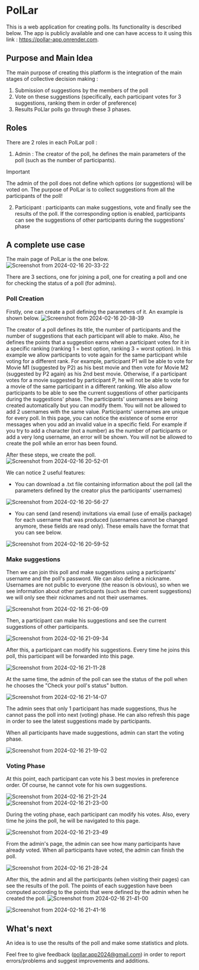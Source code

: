 # PolLar
This is a web application for creating polls. Its functionality is described below. The app is publicly available and one can have access to it using this link : https://pollar-app.onrender.com.

## Purpose and Main Idea 
The main purpose of creating this platform is the integration of the main stages of collective decision making : 
  1. Submission of suggestions by the members of the poll
  2. Vote on these suggestions (specifically, each participant votes for 3 suggestions, ranking them in order of preference)
  3. Results 
PoLlar polls go through these 3 phases.

## Roles
There are 2 roles in each PolLar poll :
  1. Admin : The creator of the poll, he defines the main parameters of the poll (such as the number of participants).
  >[!IMPORTANT]
  > The admin of the poll does not define which options (or suggestions) will be voted on. The purpose of PolLar is to collect suggestions from all the participants of the poll!
  2. Participant : participants can make suggestions, vote and finally see the results of the poll. If the corresponding option is enabled, participants can see the suggestions of other participants during the suggestions' phase

## A complete use case
The main page of PolLar is the one below.
![Screenshot from 2024-02-16 20-33-22](https://github.com/DimitrisDavidGerokonstantis/-PolarDeploy/assets/106912404/52c2bead-1d6c-44ee-bf22-1a211fda8d15)

There are 3 sections, one for joining a poll, one for creating a poll and one for checking the status of a poll (for admins). 

### Poll Creation
Firstly, one can create a poll defining the parameters of it. An example is shown below.
![Screenshot from 2024-02-16 20-38-39](https://github.com/DimitrisDavidGerokonstantis/-PolarDeploy/assets/106912404/6b6a1439-1540-4868-a2a8-369e24182049)

The creator of a poll defines its title, the number of participants and the number of suggestions that each participant will able to make. Also, he defines the points that a suggestion earns when a participant votes for it in a specific ranking (ranking 1 = best option, ranking 3 = worst option). In this example we allow participants to vote again for the same participant while voting for a different rank. For example, participant P1 will be able to vote for Movie M1 (suggested by P2) as his best movie and then vote for Movie M2 (suggested by P2 again) as his 2nd best movie. Otherwise, if a participant votes for a movie suggested by participant P, he will not be able to vote for a movie of the same participant in a different ranking. We also allow participants to be able to see the current suggestions of other participants during the suggestions' phase. The participants' usernames are being created automatically but you can modify them. You will not be allowed to add 2 usernames with the same value. Participants' usernames are unique for every poll. In this page, you can notice the existence of some error messages when you add an invalid value in a specific field. For example if you try to add a character (not a number) as the number of participants or add a very long username, an error will be shown. You will not be allowed to create the poll while an error has been found. 

After these steps, we create the poll. 
![Screenshot from 2024-02-16 20-52-01](https://github.com/DimitrisDavidGerokonstantis/PolLar/assets/106912404/5c3711d6-e872-4749-adb5-d833c19c69d6)

We can notice 2 useful features:
  * You can download a .txt file containing information about the poll (all the parameters defined by the creator plus the participants' usernames)
    
![Screenshot from 2024-02-16 20-56-27](https://github.com/DimitrisDavidGerokonstantis/PolLar/assets/106912404/fc4dd285-06a6-4202-960b-74f55d83b4bc)
  * You can send (and resend) invitations via email (use of emailjs package) for each username that was produced (usernames cannot be changed anymore, these fields are read only). These emails have the format that you can see below.
    
![Screenshot from 2024-02-16 20-59-52](https://github.com/DimitrisDavidGerokonstantis/PolLar/assets/106912404/083272ab-7e2b-4c39-8798-19c94f614425)

### Make suggestions
Then we can join this poll and make suggestions using a participants' username and the poll's password. We can also define a nickname. Usernames are not public to everyone (the reason is obvious), so when we see information about other participants (such as their current suggestions) we will only see their nicknames and not their usernames. 

![Screenshot from 2024-02-16 21-06-09](https://github.com/DimitrisDavidGerokonstantis/PolLar/assets/106912404/7f58aede-996e-436d-9d9a-4b0a87e0b857)

Then, a participant can make his suggestions and see the current suggestions of other participants.

![Screenshot from 2024-02-16 21-09-34](https://github.com/DimitrisDavidGerokonstantis/PolLar/assets/106912404/5e0f3bf5-a8ba-45c2-b010-755df63d273b)

After this, a participant can modify his suggestions. Every time he joins this poll, this participant will be forwarded into this page. 

![Screenshot from 2024-02-16 21-11-28](https://github.com/DimitrisDavidGerokonstantis/PolLar/assets/106912404/5bf188f9-3844-41b4-937e-925e0e45b901)

At the same time, the admin of the poll can see the status of the poll when he chooses the "Check your poll's status" button. 

![Screenshot from 2024-02-16 21-14-07](https://github.com/DimitrisDavidGerokonstantis/PolLar/assets/106912404/f41f4bab-5039-4873-b419-d57da8bcfadd)

The admin sees that only 1 participant has made suggestions, thus he cannot pass the poll into next (voting) phase. He can also refresh this page in order to see the latest suggestions made by participants.

When all participants have made suggestions, admin can start the voting phase.

![Screenshot from 2024-02-16 21-19-02](https://github.com/DimitrisDavidGerokonstantis/PolLar/assets/106912404/6ef339ac-7b4d-43a9-b996-df52e2b44ab8)

### Voting Phase
At this point, each participant can vote his 3 best movies in preference order. Of course, he cannot vote for his own suggestions. 

![Screenshot from 2024-02-16 21-21-24](https://github.com/DimitrisDavidGerokonstantis/PolLar/assets/106912404/021665d6-788d-4c00-ac80-59c86a0b0da6)
![Screenshot from 2024-02-16 21-23-00](https://github.com/DimitrisDavidGerokonstantis/PolLar/assets/106912404/26186925-8acb-46fc-a790-bcc30cf85416)

During the voting phase, each participant can modify his votes. Also, every time he joins the poll, he will be navigated to this page. 

![Screenshot from 2024-02-16 21-23-49](https://github.com/DimitrisDavidGerokonstantis/PolLar/assets/106912404/e3b6f163-a1cb-4e21-afbb-e96cad74a971)

From the admin's page, the admin can see how many participants have already voted. When all participants have voted, the admin can finish the poll. 

![Screenshot from 2024-02-16 21-28-24](https://github.com/DimitrisDavidGerokonstantis/PolLar/assets/106912404/771aabbf-21af-460d-a82e-b2d020333f33)

After this, the admin and all the participants (when visiting their pages) can see the results of the poll. The points of each suggestion have been computed according to the points that were defined by the admin when he created the poll. 
![Screenshot from 2024-02-16 21-41-00](https://github.com/DimitrisDavidGerokonstantis/PolLar/assets/106912404/c368f239-dc68-41a9-8f66-d2ec2c117359)

![Screenshot from 2024-02-16 21-41-16](https://github.com/DimitrisDavidGerokonstantis/PolLar/assets/106912404/00c68087-f991-48d7-9ada-5364317b1750)

## What's next
An idea is to use the results of the poll and make some statistics and plots. 

Feel free to give feedback (pollar.app2024@gmail.com) in order to report errors/problems and suggest improvements and additions.





